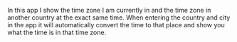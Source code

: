 In this app I show the time zone I am currently in and the time zone in another country at the exact same time. When entering the country and city in the app it will automatically convert the time to that place and show you what the time is in that time zone.
